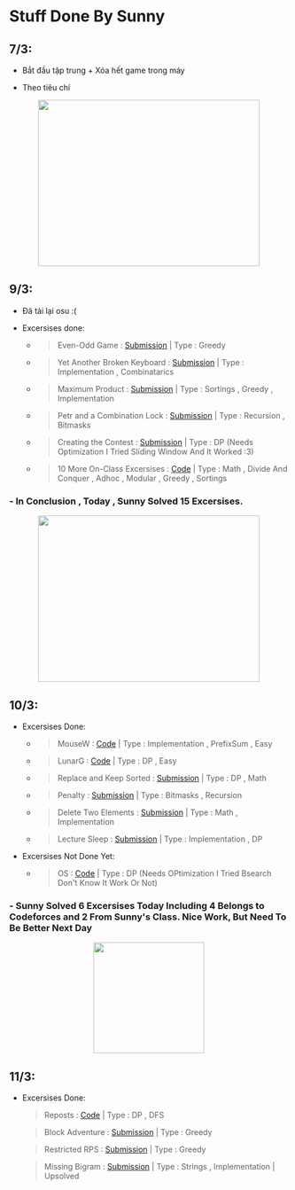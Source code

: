 # Stuff Done By Sunny

## 7/3:

- Bắt đầu tập trung + Xóa hết game trong máy

- Theo tiêu chí 
<p align="center" width="100%">
<img src="https://raw.githubusercontent.com/SunnyYeahBoiii/EveryDayCode/main/Code%20của%20Sunny/Images/HSGCMM2.jpg" width="400" height="300"  >
</p>


## 9/3:

- Đã tải lại osu :(

- Excersises done:

    - > Even-Odd Game : [Submission](https://codeforces.com/contest/1472/submission/148972474)
        | Type : Greedy

    - >  Yet Another Broken Keyboard : [Submission](https://codeforces.com/contest/1272/submission/148974969)
        | Type : Implementation , Combinatarics

    - >  Maximum Product : [Submission](https://codeforces.com/contest/1406/submission/148979304)
        | Type : Sortings , Greedy , Implementation

    - >   Petr and a Combination Lock	: [Submission](https://codeforces.com/contest/1097/submission/148988096)
        | Type : Recursion , Bitmasks

    - >   Creating the Contest : [Submission](https://codeforces.com/contest/1029/submission/148993362)
        | Type : DP (Needs Optimization I Tried Sliding Window And It Worked :3)

    - >   10 More On-Class Excersises : [Code](/Code%20c%E1%BB%A7a%20Sunny/OnClass/24.10Tin)
        | Type : Math , Divide And Conquer , Adhoc , Modular , Greedy , Sortings

###  **- In Conclusion , Today , Sunny Solved 15 Excersises.** 
<p align="center" width="100%">
<img src="https://raw.githubusercontent.com/SunnyYeahBoiii/EveryDayCode/main/Code%20của%20Sunny/Images/GoodJob.jpg" width="400" height="300"  >
</p>


## 10/3:
- Excersises Done:

    - > MouseW : [Code](https://github.com/SunnyYeahBoiii/EveryDayCode/blob/main/Code%20của%20Sunny/OnClass/10.21_22Tin/MouseW/a.cpp)
        | Type : Implementation , PrefixSum , Easy

    - > LunarG : [Code](https://github.com/SunnyYeahBoiii/EveryDayCode/blob/main/Code%20của%20Sunny/OnClass/10.21_22Tin/LUNARG/a.cpp)
        | Type : DP , Easy
        
    - >   Replace and Keep Sorted : [Submission](https://codeforces.com/contest/1485/submission/149045734)
        | Type : DP , Math
    
    - >   Penalty : [Submission](https://codeforces.com/contest/1553/submission/149050818)
        | Type : Bitmasks , Recursion

    - >   Delete Two Elements : [Submission](https://codeforces.com/contest/1598/submission/149084211)
        | Type : Math , Implementation

    - > Lecture Sleep : [Submission](https://codeforces.com/contest/961/submission/149087392)
        | Type : Implementation , DP 
        
- Excersises Not Done Yet:

    - > OS : [Code](https://github.com/SunnyYeahBoiii/EveryDayCode/blob/main/Code%20của%20Sunny/OnClass/10.21_22Tin/OS/a.cpp)
        | Type : DP (Needs OPtimization I Tried Bsearch Don't Know It Work Or Not)

### **- Sunny Solved 6 Excersises Today Including 4 Belongs to Codeforces and 2 From Sunny's Class. Nice Work, But Need To Be Better Next Day**

<p align="center" width="100%">
<img src="https://raw.githubusercontent.com/SunnyYeahBoiii/EveryDayCode/main/Code%20của%20Sunny/Images/WD.jpg" width="200" height="200"  >
</p>

## 11/3:

- Excersises Done:

    >   Reposts : [Code](https://codeforces.com/contest/522/submission/149198916)
        | Type : DP , DFS

    >   Block Adventure : [Submission](https://codeforces.com/contest/1200/submission/149202111)
        | Type : Greedy

    >   Restricted RPS : [Submission](https://codeforces.com/contest/1245/submission/149204338)
        | Type : Greedy

    >   Missing Bigram : [Submission](https://codeforces.com/contest/1618/submission/149223624)
        | Type : Strings , Implementation
        | Upsolved